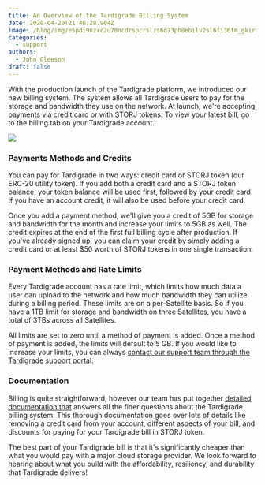 ```yaml
---
title: An Overview of the Tardigrade Billing System
date: 2020-04-20T21:46:28.904Z
image: /blog/img/e5pdi9nzxc2u78ncdrspcrslzs6q73ph8ebilv2sl6fi36fm_gkirfbzk6pti99giappu1rtsjohylt1uxx71qf19qelkwyqctmjtp62an6yafsphfpbddgsmctgtxi9c.png
categories:
  - support
authors:
  - John Gleeson
draft: false
---
```

With the production launch of the Tardigrade platform, we introduced our new billing system. The system allows all Tardigrade users to pay for the storage and bandwidth they use on the network. At launch, we're accepting payments via credit card or with STORJ tokens. To view your latest bill, go to the billing tab on your Tardigrade account.

![](/blog/img/tardigradebilling.png)

### Payments Methods and Credits

You can pay for Tardigrade in two ways: credit card or STORJ token (our ERC-20 utility token). If you add both a credit card and a STORJ token balance, your token balance will be used first, followed by your credit card. If you have an account credit, it will also be used before your credit card.

Once you add a payment method, we'll give you a credit of 5GB for storage and bandwidth for the month and increase your limits to 5GB as well. The credit expires at the end of the first full billing cycle after production. If you've already signed up, you can claim your credit by simply adding a credit card or at least $50 worth of STORJ tokens in one single transaction.

### Payment Methods and Rate Limits

Every Tardigrade account has a rate limit, which limits how much data a user can upload to the network and how much bandwidth they can utilize during a billing period. These limits are on a per-Satellite basis. So if you have a 1TB limit for storage and bandwidth on three Satellites, you have a total of 3TBs across all Satellites.

All limits are set to zero until a method of payment is added. Once a method of payment is added, the limits will default to 5 GB. If you would like to increase your limits, you can always [contact our support team through the Tardigrade support portal](https://support.tardigrade.io/hc/en-us/requests/new?ticket_form_id=360000683212&utm_source=blog&utm_campaign=tar%2Bbilling%2Boverview).

### Documentation

Billing is quite straightforward, however our team has put together [detailed documentation that](https://documentation.tardigrade.io/pricing) answers all the finer questions about the Tardigrade billing system. This thorough documentation goes over lots of details like removing a credit card from your account, different aspects of your bill, and discounts for paying for your Tardigrade bill in STORJ token.

The best part of your Tardigrade bill is that it's significantly cheaper than what you would pay with a major cloud storage provider. We look forward to hearing about what you build with the affordability, resiliency, and durability that Tardigrade delivers!